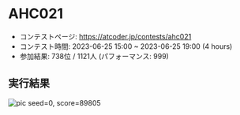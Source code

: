 # AHC021
- コンテストページ: https://atcoder.jp/contests/ahc021
- コンテスト時間:   2023-06-25 15:00 ~ 2023-06-25 19:00 (4 hours)
- 参加結果: 738位 / 1121人 (パフォーマンス: 999)

## 実行結果
![pic](../solution_gifs/AHC021_solution.gif)
seed=0, score=89805
